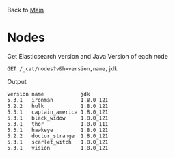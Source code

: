 Back to [Main](README.md)

# Nodes

Get Elasticsearch version and Java Version of each node

```
GET /_cat/nodes?v&h=version,name,jdk
```

Output

```text
version name            jdk
5.3.1   ironman         1.8.0_121
5.2.2   hulk            1.8.0_121
5.3.1   captain_america 1.8.0_121
5.3.1   black_widow     1.8.0_121
5.3.1   thor            1.8.0_111
5.3.1   hawkeye         1.8.0_121
5.2.2   doctor_strange  1.8.0_121
5.3.1   scarlet_witch   1.8.0_121
5.3.1   vision          1.8.0_121
```
